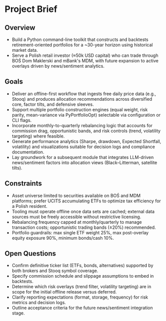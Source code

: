 # Project Brief

## Overview

- Build a Python command-line toolkit that constructs and backtests retirement-oriented portfolios for a ~30-year horizon using historical market data.
- Serve a Polish retail investor (≈50k USD capital) who can trade through BOŚ Dom Maklerski and mBank's MDM, with future expansion to active overlays driven by news/sentiment analytics.

## Goals

- Deliver an offline-first workflow that ingests free daily price data (e.g., Stooq) and produces allocation recommendations across diversified core, factor tilts, and defensive sleeves.
- Support multiple portfolio construction engines (equal weight, risk parity, mean-variance via PyPortfolioOpt) selectable via configuration or CLI flags.
- Incorporate monthly-to-quarterly rebalancing logic that accounts for commission drag, opportunistic bands, and risk controls (trend, volatility targeting) where feasible.
- Generate performance analytics (Sharpe, drawdown, Expected Shortfall, volatility) and visualizations suitable for decision logs and compliance documentation.
- Lay groundwork for a subsequent module that integrates LLM-driven news/sentiment factors into allocation views (Black–Litterman, satellite tilts).

## Constraints

- Asset universe limited to securities available on BOŚ and MDM platforms; prefer UCITS accumulating ETFs to optimize tax efficiency for a Polish resident.
- Tooling must operate offline once data sets are cached; external data sources must be freely accessible without restrictive licensing.
- Rebalancing frequency capped at monthly/quarterly to manage transaction costs; opportunistic trading bands (±20%) recommended.
- Portfolio guardrails: max single ETF weight 25%, max post-overlay equity exposure 90%, minimum bonds/cash 10%.

## Open Questions

- Confirm definitive ticker list (ETFs, bonds, alternatives) supported by both brokers and Stooq symbol coverage.
- Specify commission schedule and slippage assumptions to embed in backtests.
- Determine which risk overlays (trend filter, volatility targeting) are in scope for the initial offline release versus deferred.
- Clarify reporting expectations (format, storage, frequency) for risk metrics and decision logs.
- Outline acceptance criteria for the future news/sentiment integration stage.
